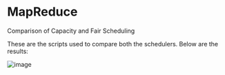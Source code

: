 # MapReduce
Comparison of Capacity and Fair Scheduling

These are the scripts used to compare both the schedulers.
Below are the results:

![image](https://user-images.githubusercontent.com/7972511/200202882-23bfe076-f160-45c8-a99a-3eb66d49557a.png)
